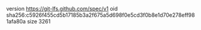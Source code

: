 version https://git-lfs.github.com/spec/v1
oid sha256:c5926f455cd5b17185b3a2f675a5d698f0e5cd3f0b8e1d70e278eff981afa80a
size 3261

